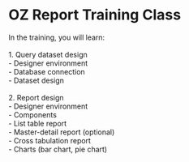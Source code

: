 # OZ Report Training Class

In the training, you will learn:\
\
1\. Query dataset design\
\- Designer environment\
\- Database connection\
\- Dataset design\
\
2\. Report design\
\- Designer environment\
\- Components\
\- List table report\
\- Master-detail report (optional)\
\- Cross tabulation report\
\- Charts (bar chart, pie chart)
